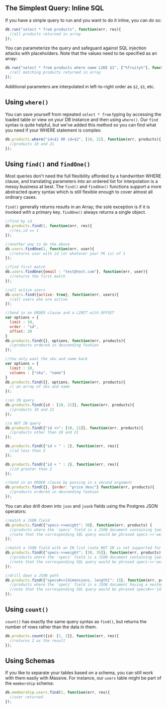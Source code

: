 ## The Simplest Query: Inline SQL

If you have a simple query to run and you want to do it inline, you can do so:

```js
db.run("select * from products", function(err, res){
  //all products returned in array
});
```

You can parameterize the query and safeguard against SQL injection attacks with placeholders. Note that the values need to be specified as an array:

```js
db.run("select * from products where name LIKE $1", ["%fruity%"], function(err, res){
  //all matching products returned in array
});
```

Additional parameters are interpolated in left-to-right order as `$2`, `$3`, etc.

## Using `where()`

You can save yourself from repeated `select * from` typing by accessing the loaded table or view on your DB instance and then using `where()`. Our `find` syntax is quite helpful, but we've added this method so you can find what you need if your WHERE statement is complex:

```js
db.products.where("id=$1 OR id=$2", [10, 21], function(err, products){
  //products 10 and 21
});
```

## Using `find()` and `findOne()`

Most queries don't need the full flexibility afforded by a handwritten WHERE clause, and translating parameters into an ordered list for interpolation is a messy business at best. The `find()` and `findOne()` functions support a more abstracted query syntax which is still flexible enough to cover almost all ordinary cases.

`find()` generally returns results in an Array; the sole exception is if it is invoked with a primary key. `findOne()` always returns a single object.

```js
//find by id
db.products.find(1, function(err, res){
  //res.id == 1
});

//another way to do the above
db.users.findOne(1, function(err, user){
  //returns user with id (or whatever your PK is) of 1
});

//find first match
db.users.findOne({email : "test@test.com"}, function(err, user){
  //returns the first match
});

//all active users
db.users.find({active: true}, function(err, users){
  //all users who are active
});

//Send in an ORDER clause and a LIMIT with OFFSET
var options = {
  limit : 10,
  order : "id",
  offset: 20
}
db.products.find({}, options, function(err, products){
  //products ordered in descending fashion
});

//You only want the sku and name back
var options = {
  limit : 10,
  columns : ["sku", "name"]
}
db.products.find({}, options, function(err, products){
  // an array of sku and name
});

//an IN query
db.products.find({id : [10, 21]}, function(err, products){
  //products 10 and 21
});

//a NOT IN query
db.products.find({"id <>": [10, 21]}, function(err, products){
  //products other than 10 and 21
});

db.products.find({"id < " : 2}, function(err, res){
  //id less than 2
});

db.products.find({"id < " : 2}, function(err, res){
  //id greater than 2
});

//Send in an ORDER clause by passing in a second argument
db.products.find({}, {order: "price desc"} function(err, products){
  //products ordered in descending fashion
});
```

You can also drill down into `json` and `jsonb` fields using the Postgres JSON operators:

```js
//match a JSON field
db.products.find({"specs->>weight": 30}, function(err, products) {
  //products where the 'specs' field is a JSON document containing {weight: 30}
  //note that the corresponding SQL query would be phrased specs->>'weight'; Massive adds the quotes for you
});

//match a JSON field with an IN list (note NOT IN is not supported for JSON fields at this time)
db.products.find({"specs->>weight": [30, 35]}, function(err, products) {
  //products where the 'specs' field is a JSON document containing {weight: 30}
  //note that the corresponding SQL query would be phrased specs->>'weight'; Massive adds the quotes for you
});

//drill down a JSON path
db.products.find({"specs#>>{dimensions, length}": 15}, function(err, products) {
  //products where the 'specs' field is a JSON document having a nested 'dimensions' object containing {length: 15}
  //note that the corresponding SQL query would be phrased specs#>>'{dimensions, length}'; Massive adds the quotes for you
});
```

## Using `count()`

`count()` has exactly the same query syntax as `find()`, but returns the number of rows rather than the data in them.

```js
db.products.count({id: [1, 2]}, function(err, res){
  //returns 2 as the result
});
```

## Using Schemas

If you like to separate your tables based on a schema, you can still work with them easily with Massive. For instance, our `users` table might be part of the `membership` schema:

```js
db.membership.users.find(1, function(err, res){
  //user returned
});
```
